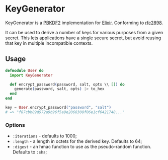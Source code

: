 KeyGenerator
======

KeyGenerator is a [PBKDF2][] implementation for [Elixir][]. Conforming to [rfc2898][].

[PBKDF2]: http://en.wikipedia.org/wiki/PBKDF2
[Elixir]: http://elixir-lang.org
[rfc2898]: http://tools.ietf.org/html/rfc2898

It can be used to derive a number of keys for various purposes from a given
secret. This lets applications have a single secure secret, but avoid reusing
that key in multiple incompatible contexts.

## Usage

```elixir
defmodule User do
  import KeyGenerator

  def encrypt_password(password, salt, opts \\ []) do
    generate(password, salt, opts) |> to_hex
  end
end

key = User.encrypt_password("password", "salt")
# => "f87cbb89d972a9b96f5a9e2068308f06e1cf6421748..."
```

### Options

* `:iterations` - defaults to 1000;
* `:length`     - a length in octets for the derived key. Defaults to 64;
* `:digest`     - an hmac function to use as the pseudo-random function.
                  Defaults to `:sha`;
